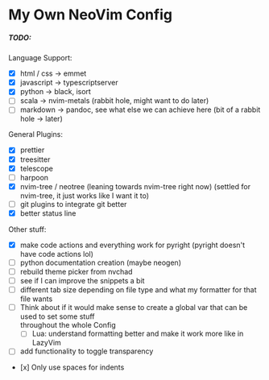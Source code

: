 # My Own NeoVim Config

##### TODO:
Language Support:
- [x] html / css -> emmet
- [x] javascript -> typescriptserver
- [x] python -> black, isort
- [ ] scala -> nvim-metals (rabbit hole, might want to do later)
- [ ] markdown -> pandoc, see what else we can achieve here (bit of a rabbit hole -> later)

General Plugins:
- [x] prettier
- [x] treesitter
- [x] telescope
- [ ] harpoon
- [x] nvim-tree / neotree (leaning towards nvim-tree right now) (settled for nvim-tree, it just works like I want it to)
- [ ] git plugins to integrate git better 
- [x] better status line

Other stuff:
- [x] make code actions and everything work for pyright (pyright doesn't have code actions lol)
- [ ] python documentation creation (maybe neogen)
- [ ] rebuild theme picker from nvchad
- [ ] see if I can improve the snippets a bit
- [ ] different tab size depending on file type and what my formatter for that file wants
- [ ] Think about if it would make sense to create a global var that can be used to set some stuff  
      throughout the whole Config
    - [ ] Lua: understand formatting better and make it work more like in LazyVim
- [ ] add functionality to toggle transparency
- [x] Only use spaces for indents

